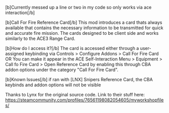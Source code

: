 [b]Currently messed up a line or two in my code so only works via ace interaction[/b]

[b]Call For Fire Reference Card[/b]
This mod introduces a card thats always available that contains the necessary information to be transmitted for quick and accurate fire mission. The cards designed to be client side and works similarly to the ACE3 Range Card.

[b]How do I access it?[/b]
The card is accessed either through a user-assigned keybinding via Controls > Configure Addons > Call For Fire Card
OR
You can make it appear in the ACE Self-Interaction Menu > Equipment > Call fo Fire Card > Open Reference Card by enabling this through CBA addon options under the category "Call For Fire Card".

[b]Known Issues[/b]
if ran with [LNX] Snipers Reference Card, the CBA keybinds and addon options will not be visible

Thanks to Lynx for the original source code.
Link to their stuff here:  https://steamcommunity.com/profiles/76561198082054605/myworkshopfiles/
